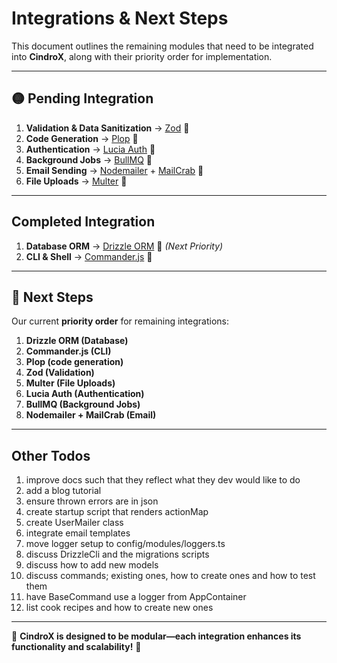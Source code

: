 # Integrations & Next Steps

This document outlines the remaining modules that need to be integrated into **CindroX**, along with their priority order for implementation.

---

## **🟡 Pending Integration**

1. **Validation & Data Sanitization** → [Zod](https://zod.dev/) 🔄
1. **Code Generation** → [Plop](https://plopjs.com/) 🔄
1. **Authentication** → [Lucia Auth](https://lucia-auth.com/) 🔄
1. **Background Jobs** → [BullMQ](https://github.com/taskforcesh/bullmq) 🔄
1. **Email Sending** → [Nodemailer](https://nodemailer.com/) + [MailCrab](https://github.com/tomMoulard/mailcrab) 🔄
1. **File Uploads** → [Multer](https://www.npmjs.com/package/multer) 🔄

---

## **Completed Integration**

1. **Database ORM** → [Drizzle ORM](https://orm.drizzle.team/) 🔄 *(Next Priority)*
1. **CLI & Shell** → [Commander.js](https://www.npmjs.com/package/commander) 🔄

---

## **📌 Next Steps**

Our current **priority order** for remaining integrations:

1. **Drizzle ORM (Database)**
7. **Commander.js (CLI)**
7. **Plop (code generation)**
2. **Zod (Validation)**
6. **Multer (File Uploads)**
3. **Lucia Auth (Authentication)**
4. **BullMQ (Background Jobs)**
5. **Nodemailer + MailCrab (Email)**

---

## Other Todos
1. improve docs such that they reflect what they dev would like to do
2. add a blog tutorial
3. ensure thrown errors are in json
4. create startup script that renders actionMap
5. create UserMailer class
6. integrate email templates
7. move logger setup to config/modules/loggers.ts
8. discuss DrizzleCli and the migrations scripts
9. discuss how to add new models
10. discuss commands; existing ones, how to create ones and how to test them
11. have BaseCommand use a logger from AppContainer
12. list cook recipes and how to create new ones
---


🔹 **CindroX is designed to be modular—each integration enhances its functionality and scalability!** 🚀
